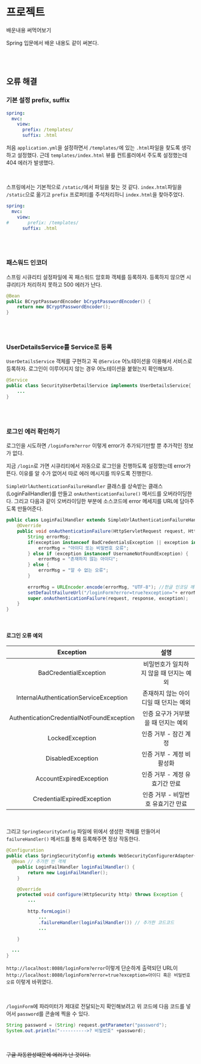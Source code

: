 # 프로젝트

배운내용 써먹어보기

Spring 입문에서 배운 내용도 같이 써본다.

<br>
<br>


## 오류 해결

### 기본 설정 prefix, suffix
```yml
spring:
  mvc:
    view:
      prefix: /templates/
      suffix: .html
```

처음 `application.yml`을 설정하면서 `/templates/`에 있는 `.html`파일을 찾도록 생각하고 설정했다. 근데 `templates/index.html` 뷰를 컨트롤러에서 주도록 설정했는데 404 에러가 발생했다.

<br>

스프링에서는 기본적으로 `/static/`에서 파일을 찾는 것 같다. `index.html`파일을 `/static`으로 옮기고 `prefix` 프로퍼티를 주석처리하니 `index.html`을 찾아주었다.
```yml
spring:
  mvc:
    view:
#       prefix: /templates/
      suffix: .html
```

<br>
<br>

### 패스워드 인코더

스프링 시큐리티 설정파일에 꼭 패스워드 암호화 객체를 등록하자. 등록하지 않으면 시큐리티가 처리하지 못하고 500 에러가 난다.

```java
@Bean
public BCryptPasswordEncoder bCryptPasswordEncoder() {
	return new BCryptPasswordEncoder();
}
```

<br>
<br>

### UserDetailsService를 Service로 등록

`UserDetailsService` 객체를 구현하고 꼭 `@Service` 어노테이션을 이용해서 서비스로 등록하자. 로그인이 이루어지지 않는 경우 어노테이션을 붙혔는지 확인해보자.

```java
@Service
public class SecurityUserDetailService implements UserDetailsService{
	...
}
```

<br>
<br>

### 로그인 에러 확인하기

로그인을 시도하면 `/loginForm?error` 이렇게 error가 추가되기만할 뿐 추가적인 정보가 없다.

지금 `/login`로 가면 시큐리티에서 자동으로 로그인을 진행하도록 설정했는데 error가 뜬다. 이유를 알 수가 없어서 따로 에러 메시지를 띄우도록 진행한다.

`SimpleUrlAuthenticationFailureHandler` 클래스를 상속받는 클래스(LoginFailHandler)를 만들고 `onAuthenticationFailure()` 메서드를 오버라이딩한다. 그리고 다음과 같이 오버라이딩한 부분에 소스코드에 error 메세지를 URL에 담아주도록 만들어준다.

```java
public class LoginFailHandler extends SimpleUrlAuthenticationFailureHandler {
	@Override
	public void onAuthenticationFailure(HttpServletRequest request, HttpServletResponse response, AuthenticationException exception) throws IOException, ServletException {
		String errorMsg;
		if(exception instanceof BadCredentialsException || exception instanceof InternalAuthenticationServiceException) {
			errorMsg = "아이디 또는 비밀번호 오류";
		} else if (exception instanceof UsernameNotFoundException) {
			errorMsg = "존재하지 않는 아이디";
		} else {
			errorMsg = "알 수 없는 오류";
		}
		
		errorMsg = URLEncoder.encode(errorMsg, "UTF-8"); //한글 인코딩 깨지는 문제 방지
		setDefaultFailureUrl("/loginForm?error=true?exception="+ errorMsg); //URL 파라미터 실어주기
		super.onAuthenticationFailure(request, response, exception);
	}
}
```

<br> 

#### 로그인 오류 예외

|               **Exception**               |                 **설명**                |
|:-----------------------------------------:|:---------------------------------------:|
| BadCredentialException                    | 비밀번호가 일치하지 않을 때 던지는 예외 |
| InternalAuthenticationServiceException    | 존재하지 않는 아이디일 때 던지는 예외   |
| AuthenticationCredentialNotFoundException | 인증 요구가 거부됐을 때 던지는 예외     |
| LockedException                           | 인증 거부 - 잠긴 계정                   |
| DisabledException                         | 인증 거부 - 계정 비활성화               |
| AccountExpiredException                   | 인증 거부 - 계정 유효기간 만료          |
| CredentialExpiredException                | 인증 거부 - 비밀번호 유효기간 만료      |


<br>

그리고 `SpringSecurityConfig` 파일에 위에서 생성한 객체를 만들어서 `failureHandler()` 메서드를 통해 등록해주면 정상 작동한다.
```java
@Configuration
public class SpringSecurityConfig extends WebSecurityConfigurerAdapter{
  @Bean // 추가한 빈 객체
	public LoginFailHandler loginFailHandler() {
		return new LoginFailHandler();
	}

	@Override
	protected void configure(HttpSecurity http) throws Exception {
		...
		
		http.formLogin()
			...
			.failureHandler(loginFailHandler()) // 추가한 코드코드
			...
		
	}

  ...
}
```

`http://localhost:8080/loginForm?error`이렇게 단순하게 출력되던 URL이 
`http://localhost:8080/loginForm?error=true?exception=아이디 혹은 비밀번호 오류` 이렇게 바뀌였다. 

<br>

`/loginForm`에 파라미터가 제대로 전달되는지 확인해보려고 위 코드에 다음 코드를 넣어서 `password`를 콘솔에 찍을 수 있다. 
```java
String password = (String) request.getParameter("password");
System.out.println("---------->? 비밀번호" +password);
```

<br>

~~구글 자동완성때문에 에러가 난 것이다.~~

<br>
<br>



<br>
<br>

